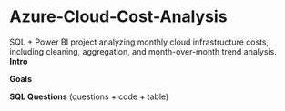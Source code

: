 # Azure-Cloud-Cost-Analysis
SQL + Power BI project analyzing monthly cloud infrastructure costs, including cleaning, aggregation, and month-over-month trend analysis.
**Intro**

**Goals**

**SQL Questions** (questions + code + table)
